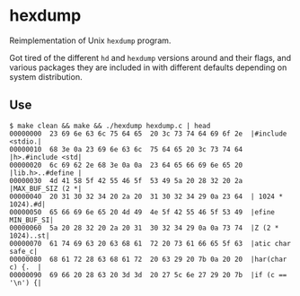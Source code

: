 # hexdump

Reimplementation of Unix `hexdump` program.

Got tired of the different `hd` and `hexdump` versions around and their flags, and various packages they are included in with different defaults depending on system distribution.

## Use

```
$ make clean && make && ./hexdump hexdump.c | head
00000000  23 69 6e 63 6c 75 64 65  20 3c 73 74 64 69 6f 2e  |#include <stdio.|
00000010  68 3e 0a 23 69 6e 63 6c  75 64 65 20 3c 73 74 64  |h>.#include <std|
00000020  6c 69 62 2e 68 3e 0a 0a  23 64 65 66 69 6e 65 20  |lib.h>..#define |
00000030  4d 41 58 5f 42 55 46 5f  53 49 5a 20 28 32 20 2a  |MAX_BUF_SIZ (2 *|
00000040  20 31 30 32 34 20 2a 20  31 30 32 34 29 0a 23 64  | 1024 * 1024).#d|
00000050  65 66 69 6e 65 20 4d 49  4e 5f 42 55 46 5f 53 49  |efine MIN_BUF_SI|
00000060  5a 20 28 32 20 2a 20 31  30 32 34 29 0a 0a 73 74  |Z (2 * 1024)..st|
00000070  61 74 69 63 20 63 68 61  72 20 73 61 66 65 5f 63  |atic char safe_c|
00000080  68 61 72 28 63 68 61 72  20 63 29 20 7b 0a 20 20  |har(char c) {.  |
00000090  69 66 20 28 63 20 3d 3d  20 27 5c 6e 27 29 20 7b  |if (c == '\n') {|
```
